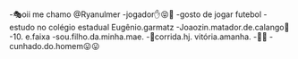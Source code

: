 -🎭oii me chamo @Ryanulmer
-jogador✋😝🤚
-gosto de jogar futebol
-estudo no colégio estadual Eugênio.garmatz
-Joaozin.matador.de.calango🦎
-10. e.faixa
-sou.filho.da.minha.mae.
-🙏corrida.hj. vitória.amanha.
-🍻🍻
-cunhado.do.homem😛😛
